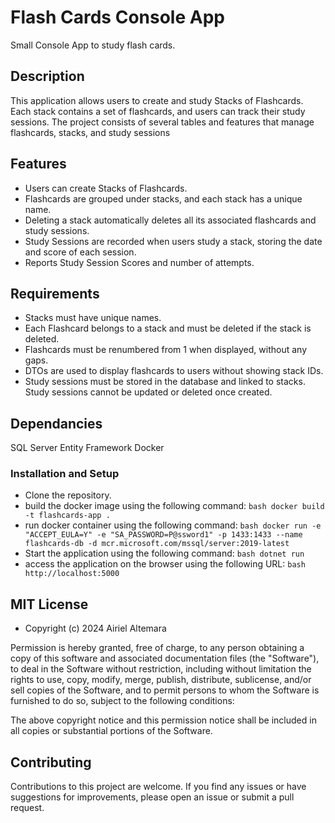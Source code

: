 # Flash Cards Console App
Small Console App to study flash cards.

## Description
This application allows users to create and study Stacks of Flashcards. Each stack contains a set of flashcards, and users can track their study sessions. The project consists of several tables and features that manage flashcards, stacks, and study sessions

## Features
- Users can create Stacks of Flashcards.
- Flashcards are grouped under stacks, and each stack has a unique name.
- Deleting a stack automatically deletes all its associated flashcards and study sessions.
- Study Sessions are recorded when users study a stack, storing the date and score of each session.
- Reports Study Session Scores and number of attempts.

## Requirements
- Stacks must have unique names.
- Each Flashcard belongs to a stack and must be deleted if the stack is deleted.
- Flashcards must be renumbered from 1 when displayed, without any gaps.
- DTOs are used to display flashcards to users without showing stack IDs.
- Study sessions must be stored in the database and linked to stacks. Study sessions cannot be updated or deleted once created.

## Dependancies
SQL Server
Entity Framework
Docker

### Installation and Setup
- Clone the repository.
- build the docker image using the following command:
```bash docker build -t flashcards-app . ```
- run docker container using the following command:
```bash docker run -e "ACCEPT_EULA=Y" -e "SA_PASSWORD=P@ssword1" -p 1433:1433 --name flashcards-db -d mcr.microsoft.com/mssql/server:2019-latest ```
- Start the application using the following command:
```bash dotnet run ```
- access the application on the browser using the following URL:
```bash http://localhost:5000 ```

## MIT License
- Copyright (c) 2024 Airiel Altemara

Permission is hereby granted, free of charge, to any person obtaining a copy of this software and associated documentation files (the "Software"), to deal in the Software without restriction, including without limitation the rights to use, copy, modify, merge, publish, distribute, sublicense, and/or sell copies of the Software, and to permit persons to whom the Software is furnished to do so, subject to the following conditions:

The above copyright notice and this permission notice shall be included in all copies or substantial portions of the Software.

## Contributing
Contributions to this project are welcome. If you find any issues or have suggestions for improvements, please open an issue or submit a pull request.